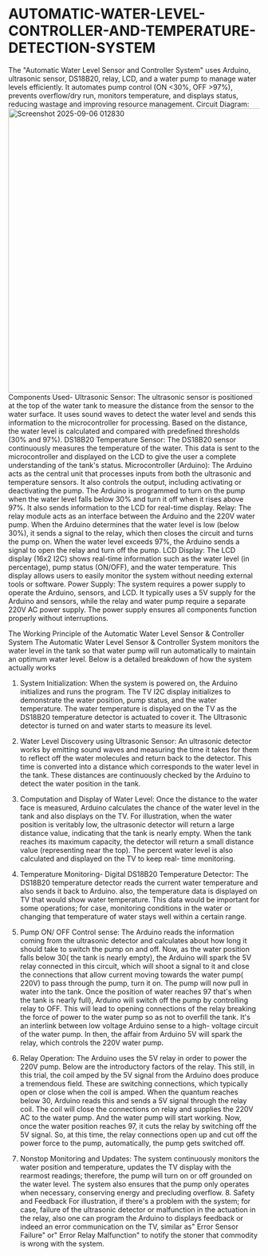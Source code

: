 # AUTOMATIC-WATER-LEVEL-CONTROLLER-AND-TEMPERATURE-DETECTION-SYSTEM
The "Automatic Water Level Sensor and Controller System" uses Arduino, ultrasonic sensor, DS18B20, relay, LCD, and a water pump to manage water levels efficiently. It automates pump control (ON &lt;30%, OFF >97%), prevents overflow/dry run, monitors temperature, and displays status, reducing wastage and improving resource management.
 Circuit  Diagram:
<img width="1200" height="569" alt="Screenshot 2025-09-06 012830" src="https://github.com/user-attachments/assets/7b344a14-8d1d-4a99-8695-496af851e7cc" />
Components Used-
Ultrasonic Sensor:
The ultrasonic sensor is positioned at the top of the water tank to measure the distance from the sensor to the water surface. It uses sound waves to detect the water level and sends this information to the microcontroller for processing. Based on the distance, the water level is calculated and compared with predefined thresholds (30% and 97%).
DS18B20 Temperature Sensor:
The DS18B20 sensor continuously measures the temperature of the water. This data is sent to the microcontroller and displayed on the LCD to give the user a complete understanding of the tank's status.
Microcontroller (Arduino):
The Arduino acts as the central unit that processes inputs from both the ultrasonic and temperature sensors. It also controls the output, including activating or deactivating the pump. The Arduino is programmed to turn on the pump when the water level falls below 30% and turn it off when it rises above 97%. It also sends information to the LCD for real-time display.
Relay:
The relay module acts as an interface between the Arduino and the 220V water pump. When the Arduino determines that the water level is low (below 30%), it sends a signal to the relay, which then closes the circuit and turns the pump on. When the water level exceeds 97%, the Arduino sends a signal to open the relay and turn off the pump.
LCD Display:
The LCD display (16x2 I2C) shows real-time information such as the water level (in percentage), pump status (ON/OFF), and the water temperature. This display allows users to easily monitor the system without needing external tools or software.
Power Supply:
The system requires a power supply to operate the Arduino, sensors, and LCD. It typically uses a 5V supply for the Arduino and sensors, while the relay and water pump require a separate 220V AC power supply. The power supply ensures all components function properly without interruptions.



The Working Principle of the Automatic Water Level Sensor & Controller System 
The Automatic Water Level Sensor & Controller System monitors the water level in the tank so that water pump will run automatically to maintain an optimum water level. Below is a detailed breakdown of how the system actually works 
 1. System Initialization: When the system is powered on, the Arduino initializes and runs the program. The TV I2C display initializes to demonstrate the water position, pump status, and the water temperature. The water temperature is displayed on the TV as the DS18B20 temperature detector is actuated to cover it. The Ultrasonic detector is turned on and water starts to measure its level.

 2. Water Level Discovery using Ultrasonic Sensor: An ultrasonic detector works by emitting sound waves and measuring the time it takes for them to reflect off the water molecules and return back to the detector. This time is converted into a distance which corresponds to the water level in the tank. These distances are continuously checked by the Arduino to detect  the water  position in the tank.
  
 3. Computation and Display of Water Level:  Once the distance to the water face is measured, Arduino calculates the chance of the water level in the tank and also displays on the TV.  For illustration, when the water position is veritably low, the ultrasonic detector will return a large distance value, indicating that the tank is nearly empty. When the tank reaches its maximum capacity, the detector will return a small distance value (representing near the top). The percent water level is also calculated and displayed on the TV to keep real- time monitoring. 
 
 4. Temperature Monitoring- Digital DS18B20 Temperature Detector: The DS18B20 temperature detector reads the current water temperature and also sends it back to Arduino. also, the temperature data is displayed on TV that would show water temperature. This data would be important for some operations; for case, monitoring conditions in the water or changing that temperature of water stays well within a certain range.
     
 5. Pump ON/ OFF Control sense:  The Arduino reads the information coming from the ultrasonic detector and calculates about how long it should take to switch the pump on and off. Now, as the water  position falls below 30( the tank is nearly empty), the Arduino will  spark the 5V relay connected in this circuit, which will  shoot a signal to it and close the connections that allow current moving towards the water pump( 220V) to pass through the pump, turn it on. The pump will now pull in water into the tank.  Once the position of water reaches 97 that's when the tank is nearly full), Arduino will switch off the pump by controlling relay to OFF. This will lead to opening connections of the relay breaking the force of power to the water pump so as not to overfill the tank. It's an interlink between low voltage Arduino sense to a high- voltage circuit of the water pump. In then, the affair from Arduino 5V will spark the relay, which controls the 220V water pump. 
 
 6. Relay Operation: The Arduino uses the 5V relay in order to power the 220V pump. Below are the introductory factors of the relay. This still, in this trial, the coil amped by the 5V signal from the Arduino does produce a tremendous field. These are switching connections, which typically open or close when the coil is amped.  When the quantum reaches below 30, Arduino reads this and sends a 5V signal through the relay coil. The coil will close the connections on relay and supplies the 220V AC to the water pump. And the water pump will start working. Now, once the water position reaches 97, it cuts the relay by switching off the 5V signal. So, at this time, the relay connections open up and cut off the power force to the pump, automatically, the pump gets switched off.
    
 7. Nonstop Monitoring and Updates: The system continuously monitors the water position and temperature, updates the TV display with the rearmost readings; therefore, the pump will turn on or off grounded on the water level.  The system also ensures that the pump only operates when necessary, conserving energy and precluding overflow. 8. Safety and Feedback For illustration, if there's a problem with the system; for case, failure of the ultrasonic detector or malfunction in the actuation in the relay, also one can program the Arduino to displays feedback or indeed an error communication on the TV, similar as" Error Sensor Failure" or" Error Relay Malfunction" to notify the stoner that commodity is wrong with the system. 





